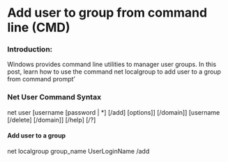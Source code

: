 # Add user to group from command line (CMD)

### Introduction:
Windows provides command line utilities to manager user groups. In this post, learn how to use the command net localgroup to add user to a group from command prompt’
### Net User Command Syntax
net user [username [password | *] [/add] [options]] [/domain]] [username [/delete] [/domain]] [/help] [/?]
#### Add user to a group
net localgroup group_name UserLoginName /add
